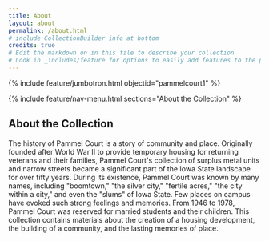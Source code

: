 ```yaml
---
title: About
layout: about
permalink: /about.html
# include CollectionBuilder info at bottom
credits: true
# Edit the markdown on in this file to describe your collection
# Look in _includes/feature for options to easily add features to the page
---
```


{% include feature/jumbotron.html objectid="pammelcourt1" %} 

{% include feature/nav-menu.html sections="About the Collection" %}

## About the Collection

The history of Pammel Court is a story of community and place. Originally founded after World War II to provide temporary housing for returning veterans and their families, Pammel Court's collection of surplus metal units and narrow streets became a significant part of the Iowa State landscape for over fifty years. During its existence, Pammel Court was known by many names, including "boomtown," "the silver city," "fertile acres," "the city within a city," and even the "slums" of Iowa State. Few places on campus have evoked such strong feelings and memories. From 1946 to 1978, Pammel Court was reserved for married students and their children. This collection contains materials about the creation of a housing development, the building of a community, and the lasting memories of place.
